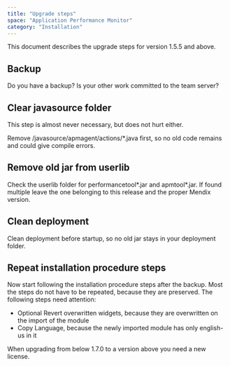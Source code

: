 ```yaml
---
title: "Upgrade steps"
space: "Application Performance Monitor"
category: "Installation"
---
```

This document describes the upgrade steps for version 1.5.5 and above.

## Backup

Do you have a backup? Is your other work committed to the team server?

## Clear javasource folder

This step is almost never necessary, but does not hurt either.

Remove <project-folder>/javasource/apmagent/actions/*.java first, so no old code remains and could give compile errors.

## Remove old jar from userlib

Check the userlib folder for performancetool*.jar and apmtool*.jar. If found multiple leave the one belonging to this release and the proper Mendix version.

## Clean deployment

Clean deployment before startup, so no old jar stays in your deployment folder.

## Repeat installation procedure steps

Now start following the installation procedure steps after the backup. Most the steps do not have to be repeated, because they are preserved. The following steps need attention:

*   Optional Revert overwritten widgets, because they are overwritten on the import of the module
*   Copy Language, because the newly imported module has only english-us in it

When upgrading from below 1.7.0 to a version above you need a new license.
